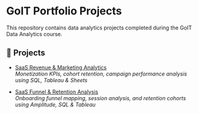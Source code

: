 # GoIT Portfolio Projects

This repository contains data analytics projects completed during the GoIT Data Analytics course.

## 📁 Projects

- [SaaS Revenue & Marketing Analytics](./saas-revenue-analysis)  
  *Monetization KPIs, cohort retention, campaign performance analysis using SQL, Tableau & Sheets*

- [SaaS Funnel & Retention Analysis](./SaaS-Funnel-and-Retention-Analysis)  
  *Onboarding funnel mapping, session analysis, and retention cohorts using Amplitude, SQL & Tableau*

